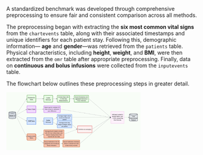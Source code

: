 A standardized benchmark was developed through comprehensive preprocessing to ensure fair and consistent comparison across all methods.

The preprocessing began with extracting the **six most common vital signs** from the `chartevents` table, along with their associated timestamps and unique identifiers for each patient stay. Following this, demographic information— **age** and **gender**—was retrieved from the `patients` table. Physical characteristics, including **height**, **weight**, and **BMI**, were then extracted from the `omr` table after appropriate preprocessing. Finally, data on **continuous and bolus infusions** were collected from the `inputevents` table.

The flowchart below outlines these preprocessing steps in greater detail.

<img src="../Figures/Preprocessing.png" alt="Preprocessing" width="70%"/>
